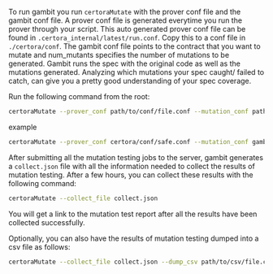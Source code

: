 To run gambit you run ```certoraMutate``` with the prover conf file and the gambit conf file. A prover conf file is generated everytime you run the prover through your script. This auto generated prover conf file can be found in ```.certora_internal/latest/run.conf```. Copy this to a conf file in ```./certora/conf```. The gambit conf file points to the contract that you want to mutate and num_mutants specifies the number of mutations to be generated. Gambit runs the spec with the original code as well as the mutations generated. Analyzing which mutations your spec caught/ failed to catch, can give you a pretty good understanding of your spec coverage.

Run the following command from the root:

```bash
certoraMutate --prover_conf path/to/conf/file.conf --mutation_conf path/to/gambit/file.conf
```

example
```bash
certoraMutate --prover_conf certora/conf/safe.conf --mutation_conf gambit.conf
```

After submitting all the mutation testing jobs to the server, gambit generates a ``collect.json`` file with all the information needed to collect the results of mutation testing. After a few hours, you can collect these results with the following command:

```bash
certoraMutate --collect_file collect.json
```
You will get a link to the mutation test report after all the results have been collected successfully.

Optionally, you can also have the results of mutation testing dumped into a csv file as follows:
```bash
certoraMutate --collect_file collect.json --dump_csv path/to/csv/file.csv
```